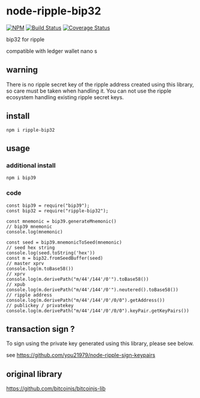 # node-ripple-bip32

[![NPM](https://nodei.co/npm/ripple-bip32.png?downloads=true&downloadRank=true&stars=true)](https://nodei.co/npm/ripple-bip32)
[![Build Status](https://secure.travis-ci.org/you21979/node-ripple-bip32.png?branch=master)](https://travis-ci.org/you21979/node-ripple-bip32)
[![Coverage Status](https://coveralls.io/repos/github/you21979/node-ripple-bip32/badge.svg?branch=master)](https://coveralls.io/github/you21979/node-ripple-bip32?branch=master)

bip32 for ripple

compatible with ledger wallet nano s

## warning

There is no ripple secret key of the ripple address created using this library, so care must be taken when handling it.
You can not use the ripple ecosystem handling existing ripple secret keys.

## install

```
npm i ripple-bip32
```

## usage

### additional install

```
npm i bip39
```

### code

```
const bip39 = require("bip39");
const bip32 = require("ripple-bip32");

const mnemonic = bip39.generateMnemonic()
// bip39 mnemonic
console.log(mnemonic)

const seed = bip39.mnemonicToSeed(mnemonic)
// seed hex string
console.log(seed.toString('hex'))
const m = bip32.fromSeedBuffer(seed)
// master xprv
console.log(m.toBase58())
// xprv
console.log(m.derivePath("m/44'/144'/0'").toBase58())
// xpub
console.log(m.derivePath("m/44'/144'/0'").neutered().toBase58())
// ripple address
console.log(m.derivePath("m/44'/144'/0'/0/0").getAddress())
// publickey / privatekey
console.log(m.derivePath("m/44'/144'/0'/0/0").keyPair.getKeyPairs())
```

## transaction sign ?


To sign using the private key generated using this library, please see below.  

see https://github.com/you21979/node-ripple-sign-keypairs

## original library

https://github.com/bitcoinjs/bitcoinjs-lib


